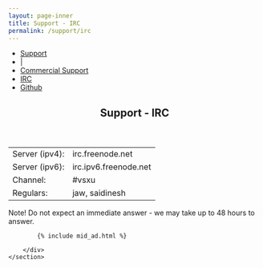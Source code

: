 ```yaml
---
layout: page-inner
title: Support - IRC
permalink: /support/irc
---
```

<div id="main" class="alt">
    <section id="one">
        <div class="inner">
            <ul class="actions horizontal">
                <li><a href="/support" class="button">Support</a></li>
                <li>|</li>
                <li><a href="/support/commercial" class="button">Commercial Support</a></li>
                <li><a href="/support/irc" class="button special">IRC</a></li>
                <li><a href="/support/github" class="button">Github</a></li>
            </ul>
            <header class="major">
                <h1>Support - IRC</h1>
            </header>
            <p>
                <table style="">
                  <tbody><tr><td>Server (ipv4):</td><td>irc.freenode.net</td></tr>
                  <tr><td>Server (ipv6):</td><td>irc.ipv6.freenode.net</td></tr>
                  <tr><td>Channel:</td><td>#vsxu</td></tr>
                  <tr><td>Regulars:</td><td>jaw, saidinesh</td></tr>
                </tbody></table>
            </p>
            <p>
            Note! Do not expect an immediate answer - we may take up to 48 hours to answer. 
            </p>
            
            {% include mid_ad.html %}
            
        </div>
    </section>
</div>
